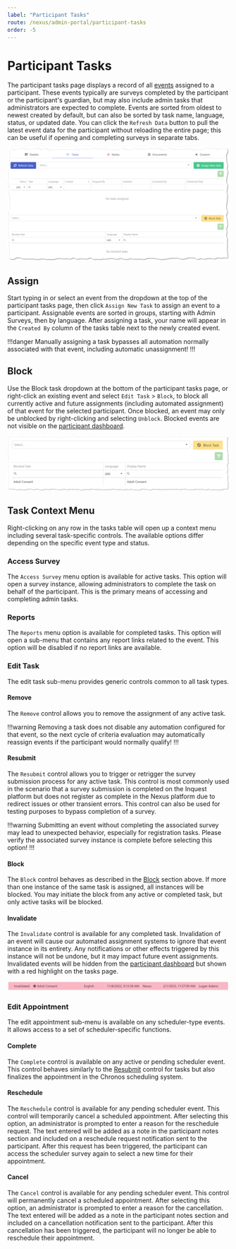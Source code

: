 ```yaml
---
label: "Participant Tasks"
route: /nexus/admin-portal/participant-tasks
order: -5
---
```

# Participant Tasks
The participant tasks page displays a record of all [events](/nexus/glossary.md#event) assigned to a participant. These events typically are surveys completed by the participant or the participant's guardian, but may also include admin tasks that administrators are expected to complete. Events are sorted from oldest to newest created by default, but can also be sorted by task name, language, status, or updated date. You can click the `Refresh Data` button to pull the latest event data for the participant without reloading the entire page; this can be useful if opening and completing surveys in separate tabs.

![Participant tasks table.](/nexus/images/participant-tasks.png)

## Assign
Start typing in or select an event from the dropdown at the top of the participant tasks page, then click `Assign New Task` to assign an event to a participant. Assignable events are sorted in groups, starting with Admin Surveys, then by language. After assigning a task, your name will appear in the `Created By` column of the tasks table next to the newly created event.

!!!danger
Manually assigning a task bypasses all automation normally associated with that event, including automatic unassignment!
!!!

## Block
Use the Block task dropdown at the bottom of the participant tasks page, or right-click an existing event and select `Edit Task` > `Block`, to block all currently active and future assignments (including automated assignment) of that event for the selected participant. Once blocked, an event may only be unblocked by right-clicking and selecting `Unblock`. Blocked events are not visible on the [participant dashboard](/nexus/participant-portal/participant-dashboard.md).

![Blocked tasks table.](/nexus/images/blocked-tasks.png)

## Task Context Menu
Right-clicking on any row in the tasks table will open up a context menu including several task-specific controls. The available options differ depending on the specific event type and status.

### Access Survey
The `Access Survey` menu option is available for active tasks. This option will open a survey instance, allowing administrators to complete the task on behalf of the participant. This is the primary means of accessing and completing admin tasks.

### Reports
The `Reports` menu option is available for completed tasks. This option will open a sub-menu that contains any report links related to the event. This option will be disabled if no report links are available.

### Edit Task
The edit task sub-menu provides generic controls common to all task types.

#### Remove
The `Remove` control allows you to remove the assignment of any active task.

!!!warning
Removing a task does not disable any automation configured for that event, so the next cycle of criteria evaluation may automatically reassign events if the participant would normally qualify!
!!!

#### Resubmit
The `Resubmit` control allows you to trigger or retrigger the survey submission process for any active task. This control is most commonly used in the scenario that a survey submission is completed on the Inquest platform but does not register as complete in the Nexus platform due to redirect issues or other transient errors. This control can also be used for testing purposes to bypass completion of a survey.

!!!warning
Submitting an event without completing the associated survey may lead to unexpected behavior, especially for registration tasks. Please verify the associated survey instance is complete before selecting this option! 
!!!

#### Block
The `Block` control behaves as described in the [Block](#block) section above. If more than one instance of the same task is assigned, all instances will be blocked. You may initiate the block from any active or completed task, but only active tasks will be blocked.

#### Invalidate
The `Invalidate` control is available for any completed task. Invalidation of an event will cause our automated assignment systems to ignore that event instance in its entirety. Any notifications or other effects triggered by this instance will not be undone, but it may impact future event assignments. Invalidated events will be hidden from the [participant dashboard](/nexus/participant-dashboard.md) but shown with a red highlight on the tasks page.

![Invalidated event row in the admin portal.](/nexus/images/invalidated-task.png)

### Edit Appointment
The edit appointment sub-menu is available on any scheduler-type events. It allows access to a set of scheduler-specific functions.

#### Complete
The `Complete` control is available on any active or pending scheduler event. This control behaves similarly to the [Resubmit](#resubmit) control for tasks but also finalizes the appointment in the Chronos scheduling system.

#### Reschedule
The `Reschedule` control is available for any pending scheduler event. This control will temporarily cancel a scheduled appointment. After selecting this option, an administrator is prompted to enter a reason for the reschedule request. The text entered will be added as a note in the participant notes section and included on a reschedule request notification sent to the participant. After this request has been triggered, the participant can access the scheduler survey again to select a new time for their appointment.

#### Cancel
The `Cancel` control is available for any pending scheduler event. This control will permanently cancel a scheduled appointment. After selecting this option, an administrator is prompted to enter a reason for the cancellation. The text entered will be added as a note in the participant notes section and included on a cancellation notification sent to the participant. After this cancellation has been triggered, the participant will no longer be able to reschedule their appointment.